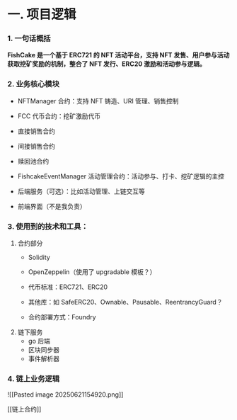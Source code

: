 # 一. 项目逻辑
### 1. 一句话概括
**FishCake 是一个基于 ERC721 的 NFT 活动平台，支持 NFT 发售、用户参与活动获取挖矿奖励的机制，整合了 NFT 发行、ERC20 激励和活动参与逻辑。**

### 2. 业务核心模块
- NFTManager 合约：支持 NFT 铸造、URI 管理、销售控制
    
- FCC 代币合约：挖矿激励代币
- 直接销售合约
- 间接销售合约
- 赎回池合约
    
- FishcakeEventManager 活动管理合约：活动参与、打卡、挖矿逻辑的主控
    
- 后端服务（可选）：比如活动管理、上链交互等
    
- 前端界面（不是我负责）

### 3. 使用到的技术和工具：

1. 合约部分
	- Solidity
    
	- OpenZeppelin（使用了 upgradable 模板？）
    
	- 代币标准：ERC721、ERC20
    
	- 其他库：如 SafeERC20、Ownable、Pausable、ReentrancyGuard？
    
	- 合约部署方式：Foundry 
2. 链下服务
	- go 后端
	- 区块同步器
	- 事件解析器

### 4. 链上业务逻辑
![[Pasted image 20250621154920.png]]

[[链上合约]]


